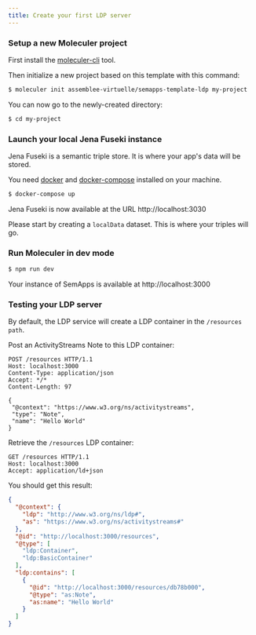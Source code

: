 ```yaml
---
title: Create your first LDP server
---
```


### Setup a new Moleculer project

First install the [moleculer-cli](https://github.com/moleculerjs/moleculer-cli) tool.

Then initialize a new project based on this template with this command:

```bash
$ moleculer init assemblee-virtuelle/semapps-template-ldp my-project
```

You can now go to the newly-created directory:

```bash
$ cd my-project
```

### Launch your local Jena Fuseki instance

Jena Fuseki is a semantic triple store. It is where your app's data will be stored.

You need [docker](https://docs.docker.com/install/) and [docker-compose](https://docs.docker.com/compose/install/) installed on your machine.

```bash
$ docker-compose up
```

Jena Fuseki is now available at the URL http://localhost:3030

Please start by creating a `localData` dataset. This is where your triples will go.

### Run Moleculer in dev mode

```bash
$ npm run dev
```

Your instance of SemApps is available at http://localhost:3000

### Testing your LDP server

By default, the LDP service will create a LDP container in the `/resources path`.

Post an ActivityStreams Note to this LDP container:

```
POST /resources HTTP/1.1
Host: localhost:3000
Content-Type: application/json
Accept: */*
Content-Length: 97

{
 "@context": "https://www.w3.org/ns/activitystreams",
 "type": "Note",
 "name": "Hello World"
}
```

Retrieve the `/resources` LDP container:

```
GET /resources HTTP/1.1
Host: localhost:3000
Accept: application/ld+json
```

You should get this result:

```json
{
  "@context": {
    "ldp": "http://www.w3.org/ns/ldp#",
    "as": "https://www.w3.org/ns/activitystreams#"
  },
  "@id": "http://localhost:3000/resources",
  "@type": [
    "ldp:Container",
    "ldp:BasicContainer"
  ],
  "ldp:contains": [
    {
      "@id": "http://localhost:3000/resources/db78b000",
      "@type": "as:Note",
      "as:name": "Hello World"
    }
  ]
}
```
